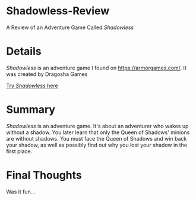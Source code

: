 # Shadowless-Review
A Review of an Adventure Game Called *Shadowless*

# Details
*Shadowless* is an adventure game I found on https://armorgames.com/. It was created by Dragosha Games

[Try *Shadowless* here](https://armorgames.com/play/18046/shadowless?tag-referral=adventure)

# Summary
*Shadowless* is an adventure game. It's about an adventurer who wakes up without a shadow. You later learn that only the Queen of Shadows' minions are without shadows. You must face the Queen of Shadows and win back your shadow, as well as possibly find out why you lost your shadow in the first place.

# Final Thoughts
Was it fun...
